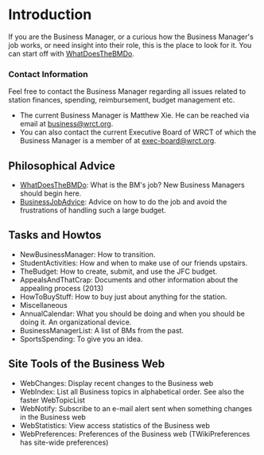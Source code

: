 <!-- TITLE: Business -->
<!-- SUBTITLE: WRCT: a business manager's web -->

# Introduction
If you are the Business Manager, or a curious how the Business Manager's job works, or need insight into their role, this is the place to look for it. You can start off with [WhatDoesTheBMDo](business/what-does-the-bm-do).
### Contact Information
Feel free to contact the Business Manager regarding all issues related to station finances, spending, reimbursement, budget management etc.
* The current Business Manager is Matthew Xie. He can be reached via email at business@wrct.org.
* You can also contact the current Executive Board of WRCT of which the Business Manager is a member of at exec-board@wrct.org.
## Philosophical Advice
* [WhatDoesTheBMDo](business/what-does-the-bm-do): What is the BM's job? New Business Managers should begin here.
* [BusinessJobAdvice](business/business-job-advice): Advice on how to do the job and avoid the frustrations of handling such a large budget.
## Tasks and Howtos
* NewBusinessManager: How to transition.
* StudentActivities: How and when to make use of our friends upstairs.
* TheBudget: How to create, submit, and use the JFC budget.
* AppealsAndThatCrap: Documents and other information about the appealing process (2013)
* HowToBuyStuff: How to buy just about anything for the station.
* Miscellaneous
* AnnualCalendar: What you should be doing and when you should be doing it. An organizational device.
* BusinessManagerList: A list of BMs from the past.
* SportsSpending: To give you an idea.

## Site Tools of the Business Web
* WebChanges: Display recent changes to the Business web
* WebIndex: List all Business topics in alphabetical order. See also the faster WebTopicList
* WebNotify: Subscribe to an e-mail alert sent when something changes in the Business web
* WebStatistics: View access statistics of the Business web
* WebPreferences: Preferences of the Business web (TWikiPreferences has site-wide preferences)